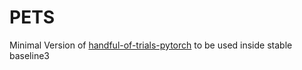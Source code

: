 # PETS
Minimal Version of [handful-of-trials-pytorch](https://github.com/quanvuong/handful-of-trials-pytorch) to be used inside stable baseline3
